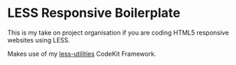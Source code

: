 # LESS Responsive Boilerplate

This is my take on project organisation if you are coding HTML5 responsive websites using LESS.

Makes use of my [less-utilities](https://github.com/richmilns/less-utilities) CodeKit Framework.
